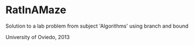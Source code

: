 # RatInAMaze
 Solution to a lab problem from subject 'Algorithms' using branch and bound

 University of Oviedo, 2013
